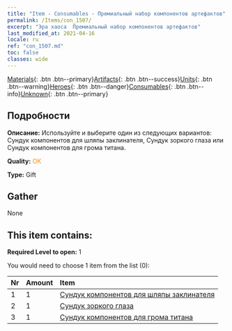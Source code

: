 ```yaml
---
title: "Item - Consumables - Премиальный набор компонентов артефактов"
permalink: /Items/con_1507/
excerpt: "Эра хаоса  Премиальный набор компонентов артефактов"
last_modified_at: 2021-04-16
locale: ru
ref: "con_1507.md"
toc: false
classes: wide
---
```

 [Materials](/ru/Items/){: .btn .btn--primary}[Artifacts](/ru/Items/Artifacts/){: .btn .btn--success}[Units](/ru/Items/Units/){: .btn .btn--warning}[Heroes](/ru/Items/Heroes/){: .btn .btn--danger}[Consumables](/ru/Items/Consumables/){: .btn .btn--info}[Unknown](/ru/Items/Unknown/){: .btn .btn--primary}

## Подробности
 **Описание:** Используйте и выберите один из следующих вариантов: Сундук компонентов для шляпы заклинателя, Сундук зоркого глаза или Сундук компонентов для грома титана.

 **Quality:** <span style="color: #FF8C00">OK</span>

 **Type:** Gift

## Gather

  None

## This item contains:

 **Required Level to open:** 1

 You would need to choose 1 item from the list (0):

  | Nr | Amount |     Item    |
  |:---|:-------|:------------|
  | 1 | 1 | [Сундук компонентов для шляпы заклинателя](/ru/Items/con_1359/) |  | 
  | 2 | 1 | [Сундук зоркого глаза](/ru/Items/con_1349/) |  | 
  | 3 | 1 | [Сундук компонентов для грома титана](/ru/Items/con_1343/) |  | 
